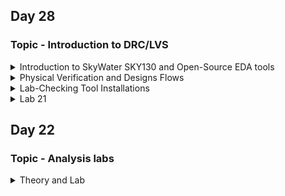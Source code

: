 
## Day 28
  
### Topic -  Introduction to DRC/LVS


<details>

<summary>Introduction to SkyWater SKY130 and Open-Source EDA tools </summary>
	
**Skywater PDK**
	
- Skywater Open source PDK is a joint project between Google and Skywater Technology Foundary.It provides a fully open source Process Design kit(PDK) and its related resources.
- SkyWater open PDK public respository contains documentation,PDK library and files.

**Open-Source EDA Tools**
- Open_PDKs is a make file based installer that takes files from the SkyWater PDKs and reformats them for a number of open source EDA tools.
- Tools currently supported 
	- Magic 
	- Klayout 
	- Openlane 
	- Xschem 
	- Netgen 
	- Ngspice 
	- Iverilog 
	- qflow 
	- IRSIM 
	- xcircuit
- To install SKY130 PDKs,we must clone the respository and specify the process to compile and install.
- Can use command below
	```
	- git clone https://github.com/RTimothyEdwards/open_pdks
	- cd open_pdks
	- configure --enable-sky130-pdk
	- make  --> grabs the SKY130 repository and submodules,as well as a few third party repositories to use in the install. 
	- sudo make install
	```
- The libraries supported by oepn_pdks are :
	- Digit standard cells 
	- Primitive devices/analog 
	- I/O cells 
	- 3rd party libraries
- Open_PDKs uses a common installed filesystem structure :
	- SkyWater PDKs are placed under the directory /usr/share//usr/share/pdk/sky130A/.
	- Under this main SK130 PDK directory, are 2 subdirectories .
		- libs.tech = contains all subdirectories for the open source tool setups 
		- libs.ref = contains the reference libraries in various formats.
</details>

<details>

<summary>Physical Verification and Designs Flows</summary>

- check if the voltage,signals and timings match the specification;
	- Physical verification is to check whether you have a mask layout that matches what you think the circuit should be.The figure below shows the design flow for physical verification.
	>![image](https://user-images.githubusercontent.com/118953939/220269232-bccad20c-60c1-420c-a65a-7181357f4a6b.png)
- Two major steps in physical verification 
	- Design Rule Checking = to ensure that your layout matches all the rules provided by the foundy for that specific process.
	- Layout Vs Schematic = ensure that your layout netlist matches with your schematic netlist.

</details>

<details>

<summary>Lab-Checking Tool Installations</summary>
 
- **magic** --> birngs up a layout window and a console window that is a stock tcl  interpreter used to run commands for layout actions.
- **magic -noconsole** --> Can get the tcl interpreter in the terminal itseld instead of the seperate console window.
- **magic -dnull -noconsole** --> can be run without the graphics layout window.
- **magic -dnull -noconsole filename.tcl** --> to run magic in bactch mode.
- **netgen** --> completely command driven and has no graphics interface. Its console window is a stock tcl interpreter like magic as well. 
- **netgen -noconsole** --> can get tcl interpreter in the terminal itself instead of the seperate console window.
- **netgen -batch source filename.tcl** --> run netgen in batch mode 
- **xschem** --> bring up a schematic window.Unlike other this has no seperate console window and uses the native command line terminal for tcl commands.
- **xschem --tcl filename.tcl -q** --> can be run in batch mode with the command.
- **ngspice** --> has its own prompt and runs its own set of interpreter commands that aren't based on tcl 
- **ngspice-b** --> can be run batch mode

>![image](https://user-images.githubusercontent.com/118953939/220299272-ea709ef6-ae7b-4516-a3c6-5742e9d75ccd.png)

We create directory for the design and initialise subdirectories  for each of the open source tools that we will be using.Then we must set up each directory for its respective tool to run properly with the Skywater PDKs.Using  **ln -s /filepath** we can creating a symbolic link between the inititalised subdirectories and SKY130 submodules with the open_pdks installer.After thaht lets run **xschem** to brings up the display .
	
>![image](https://user-images.githubusercontent.com/118953939/220501678-f5be8ba9-5942-4681-bdb6-d43aecf3c9f9.png)

>![image](https://user-images.githubusercontent.com/118953939/220502712-e4124d4e-5b7e-4681-adfd-eeb8615fba62.png)

- Use command **magic -d XR** and it will bring up the 2 magic windows with the layout window displaying **Technology :sky130A**.
- We can create some device by clicking the device 1 and set the width tp 2um,length 0.5um and fingers 3 .This should result as below.
	

>![image](https://user-images.githubusercontent.com/118953939/220510012-52329fb6-7864-4c53-a5bf-c7368de82efb.png)

</details>

	

<details>

<summary>Lab 21 </summary>


>![image](https://user-images.githubusercontent.com/118953939/218029209-7f232a28-a274-46f6-9ea7-bb8f5a7083d9.png)

>![image](https://user-images.githubusercontent.com/118953939/218029300-60e3ea40-a1ec-4692-a23e-51d53b1d92d9.png)

>![image](https://user-images.githubusercontent.com/118953939/218029339-1e0f32e8-af43-4e89-a805-6086a95793db.png)

>![image](https://user-images.githubusercontent.com/118953939/218029395-a27116bd-5aba-46dd-a2de-4749f1b7280c.png)

>![image](https://user-images.githubusercontent.com/118953939/218029443-ff6d8ea2-7e65-4981-924f-bd7f2928f58b.png)

>![image](https://user-images.githubusercontent.com/118953939/218029560-bb0199f2-e987-44b6-a0e2-40b2ad2028e8.png)


</details>


## Day 22
  
### Topic - Analysis labs  
<details>	
<summary>Theory and Lab </summary>

**What is CTS?**
It is a technique for distributing the clock equally among all sequential parts of a VLSI design

**What happens when we distribute the clockequally?**
Balancing the delays to all clock input pins

**What is the goal of CTS?**
The goal of clock tree synthesis (CTS) is to minimize skew and insertion delay.

**H-tree algorithm**

1.Find out all the flops present

2.Find out the center of all the flops

3.Trace clock port ot the center point

4.Now divide the core into two parts, trace both the parts and reach to each center.

5.Then form this center again divide the area into two and again trace till center at both the end6.Repeat this algo till the time we reach the flop clock pin.

![image](https://user-images.githubusercontent.com/118953939/218038539-08b01921-9042-422a-994c-565706a10b7f.png)

**Various CTS checks**

1.Skew check

2.Pulse  width check

3.Duty cycle check

4.Latency check

5.Power check

6.Crosstalk Quality check

7.Delta Delay Quality check

8.Glitch Quality check

```
Check Legality = to check if the placement done input is perfect 
set_clock_tree_options = to edit those default constraints
set cts_use_debug_mode true = to debug mode
compile_clock_tree = to compile all the constraints.
report_clock_timing -type -summary/-skew = Reports actual, relevant skew, latency, interclock latency etc. for paths that are related. 
Clock_opt = which performs clock tree synthesis and incremental physical optimization. 
	1. Performs clock tree power optimization 
	2. Synthesizes(Re-Synthesizes) the clock trees
	3.Optimizes the clock trees
	4.Adjusts the I/O timing
	5.Performs RC extraction of the clock nets and computes accurate clock arrival times
	6.Performs placement and timing optimization
```
>![image](https://user-images.githubusercontent.com/118953939/218044378-994b3ecf-f505-481a-b741-8cf224cf438d.png)

>![image](https://user-images.githubusercontent.com/118953939/218044450-96693895-8a80-4d07-aea6-e5e01fdb8958.png)

>![image](https://user-images.githubusercontent.com/118953939/218044509-66f37f59-5b4f-49c0-96e5-f577e8d82dc7.png)

>![image](https://user-images.githubusercontent.com/118953939/218044549-5cf6eca9-2485-4eaa-8dc2-deab17a9cce3.png)

>![image](https://user-images.githubusercontent.com/118953939/218044593-1abe0d8c-0b5e-4093-9c6d-49458d0d7d9c.png)
</details>
